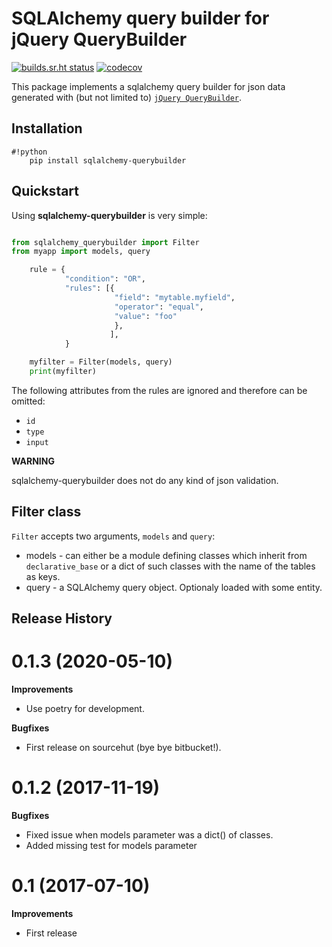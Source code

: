 SQLAlchemy query builder for jQuery QueryBuilder
================================================

[![builds.sr.ht
status](https://builds.sr.ht/~ocurero/sqlalchemy-querybuilder/.build.yml.svg)](https://builds.sr.ht/~ocurero/sqlalchemy-querybuilder/.build.yml?) [![codecov](https://codecov.io/gh/ocurero/sqlalchemy-querybuilder/branch/master/graph/badge.svg)](https://codecov.io/gh/ocurero/sqlalchemy-querybuilder)

This package implements a sqlalchemy query builder for json data
generated with (but not limited to) [`jQuery QueryBuilder`](http://querybuilder.js.org/).


Installation
------------

    #!python
        pip install sqlalchemy-querybuilder

Quickstart
----------

Using **sqlalchemy-querybuilder** is very simple:

```python

from sqlalchemy_querybuilder import Filter
from myapp import models, query

    rule = {
            "condition": "OR",
            "rules": [{
                       "field": "mytable.myfield",
                       "operator": "equal",
                       "value": "foo"
                       },
                      ],
            }

    myfilter = Filter(models, query)
    print(myfilter)
```

The following attributes from the rules are ignored and therefore can be omitted:

-   `id`
-   `type`
-   `input`

**WARNING**

sqlalchemy-querybuilder does not do any kind of json validation.

Filter class
------------

`Filter` accepts two arguments, `models` and `query`:

-   models - can either be a module defining classes which inherit from
    `declarative_base` or a dict of such classes with the name of the
    tables as keys.
-   query - a SQLAlchemy query object. Optionaly loaded with some
    entity.

Release History
---------------

0.1.3 (2020-05-10)
==================

**Improvements**

-   Use poetry for development.

**Bugfixes**

-   First release on sourcehut (bye bye bitbucket!).


0.1.2 (2017-11-19)
==================

**Bugfixes**

-   Fixed issue when models parameter was a dict() of classes.
-   Added missing test for models parameter

0.1 (2017-07-10)
================

**Improvements**

-   First release
